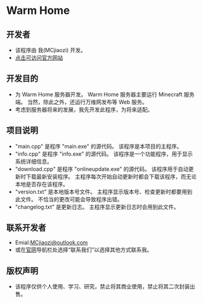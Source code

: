 # Warm Home
## 开发者
* 该程序由 我(MCjiaozi) 开发。
* [点击可访问官方网站](http://www.mcjiaozi.icu)
## 开发目的
* 为 Warm Home 服务器开发。
Warm Home 服务器主要运行 Minecraft 服务端。
当然，除此之外，还运行万维网发布等 Web 服务。
* 考虑到服务器将来的发展，我先开发此程序，为将来适配。
## 项目说明
* "main.cpp" 是程序 "main.exe" 的源代码。
该程序是本项目的主程序。
* "info.cpp" 是程序 "info.exe" 的源代码。
该程序是一个功能程序，用于显示系统详细信息。
* "download.cpp" 是程序 "onlineupdate.exe" 的源代码。
该程序用于自动更新时下载最新安装程序。
主程序每次开始自动更新时都会下载该程序，而无论本地是否存在该程序。
* "version.txt" 是本地版本号文件。
主程序显示版本号、检查更新时都要用到此文件。
不恰当的更改可能会导致程序出错。
* "changelog.txt" 是更新日志。
主程序显示更新日志时会用到此文件。

## 联系开发者
* Emial:MCjiaozi@outlook.com
* 或在[官网](http://www.mcjiaozi.icu)导航栏处选择“联系我们”以选择其他方式联系我。

## 版权声明
* 该程序仅供个人使用、学习、研究，禁止将其商业使用，禁止将其二次封装出售。
